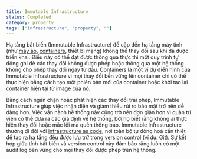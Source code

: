 ```yaml
---
title: Immutable Infrastructure
status: Completed
category: property
tags: ["infrastructure", "property", ""]
---
```


Hạ tầng bất biến (Immutable Infrastructure) đề cập đến hạ tầng máy tính (như [máy ảo](/virtual-machine/), [containers](/container/), thiết bị mạng) không thể thay đổi sau khi đã được triển khai. Điều này có thể đạt được thông qua thực thi một quy trình tự động ghi đè các thay đổi không được phép hoặc thông qua một hệ thống không cho phép thay đổi ngay từ đầu. Containers là một ví dụ điển hình của Immutable Infrastructure vì mọi thay đổi bền vững lên container chỉ có thể thực hiện bằng cách tạo một phiên bản mới của container hoặc khởi tạo lại container hiện tại từ image của nó.

Bằng cách ngăn chặn hoặc phát hiện các thay đổi trái phép, Immutable Infrastructure giúp việc nhận diện và giảm thiểu rủi ro bảo mật trở nên dễ dàng hơn. Việc vận hành hệ thống này cũng trở nên đơn giản hơn vì quản trị viên có thể đưa ra các giả định về hệ thống, bởi họ biết rằng không ai thực hiện thay đổi hoặc mắc lỗi mà quên thông báo. Immutable Infrastructure thường đi đôi với [infrastructure as code](/infrastructure-as-code/), nơi toàn bộ tự động hoá cần thiết để tạo ra hạ tầng đều được lưu trữ trong version control (ví dụ: Git). Sự kết hợp giữa tính bất biến và version control này đảm bảo rằng luôn có một audit log bền vững cho mọi thay đổi được phép trên hệ thống.
